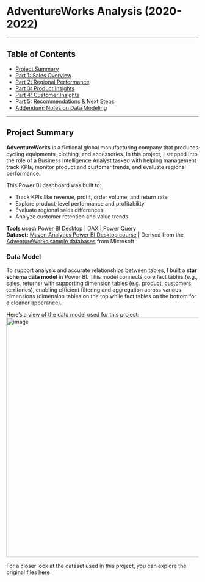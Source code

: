 # AdventureWorks Analysis (2020-2022)
---

## Table of Contents
- [Project Summary](#project-summary)
- [Part 1: Sales Overview ](#part-1-Sales-Overview)
- [Part 2: Regional Performance](#part-2-Regional-Performance)
- [Part 3: Product Insights](#part-3-Product-Insights)
- [Part 4: Customer Insights](#part-4-Customer-Insights)
- [Part 5: Recommendations & Next Steps](#part-5-recommendations--next-steps)
- [Addendum: Notes on Data Modeling](#addendum-notes-on-data-modeling)

---
## Project Summary
**AdventureWorks** is a fictional global manufacturing company that produces cycling equipments, clothing, and accessories. In this project, I stepped into the role of a Business Intelligence Analyst tasked with helping management track KPIs, monitor product and customer trends, and evaluate regional performance.

This Power BI dashboard was built to:
- Track KPIs like revenue, profit, order volume, and return rate
- Explore product-level performance and profitability
- Evaluate regional sales differences
- Analyze customer retention and value trends

**Tools used:**  Power BI Desktop | DAX | Power Query  
**Dataset:** [Maven Analytics Power BI Desktop course](https://mavenanalytics.io/course/microsoft-power-bi-desktop) | Derived from the [AdventureWorks sample databases](https://learn.microsoft.com/en-us/sql/samples/adventureworks-install-configure?view=sql-server-ver17&tabs=ssms) from Microsoft

### Data Model
To support analysis and accurate relationships between tables, I built a **star schema data model** in Power BI. This model connects core fact tables (e.g., sales, returns) with supporting dimension tables (e.g. product, customers, territories), enabling efficient filtering and aggregation across various dimensions (dimension tables on the top while fact tables on the bottom for a cleaner apperance).

Here’s a view of the data model used for this project:
<img width="961" height="628" alt="image" src="https://github.com/user-attachments/assets/c691d2c8-606b-48a8-99d0-dc60b754ec86" />

For a closer look at the dataset used in this project, you can explore the original files [here](data)
